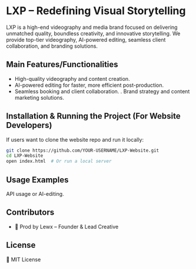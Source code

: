 # LXP – Redefining Visual Storytelling

LXP is a high-end videography and media brand focused on delivering unmatched quality, boundless creativity, and innovative storytelling. We provide top-tier videography, AI-powered editing, seamless client collaboration, and branding solutions.

## Main Features/Functionalities
-  High-quality videography and content creation.
- AI-powered editing for faster, more efficient post-production.
-  Seamless booking and client collaboration.
 . Brand strategy and content marketing solutions.

## Installation & Running the Project (For Website Developers)
If users want to clone the website repo and run it locally:

```bash
git clone https://github.com/YOUR-USERNAME/LXP-Website.git
cd LXP-Website
open index.html  # Or run a local server
```

## Usage Examples
API usage or AI-editing.

## Contributors
- 👤 Prod by Lewx – Founder & Lead Creative


## License
📝 MIT License 
